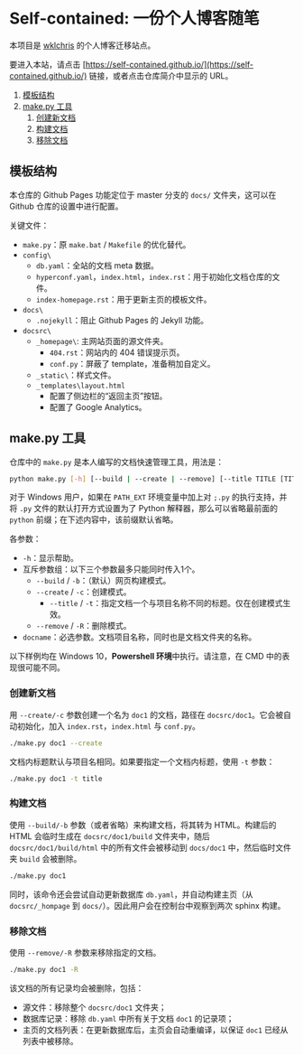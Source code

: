 # Self-contained: 一份个人博客随笔 <!-- omit in toc -->

本项目是 [wklchris](https://github.com/wklchris) 的个人博客迁移站点。

要进入本站，请点击 [https://self-contained.github.io/](https://self-contained.github.io/) 链接，或者点击仓库简介中显示的 URL。

1. [模板结构](#模板结构)
2. [make.py 工具](#makepy-工具)
   1. [创建新文档](#创建新文档)
   2. [构建文档](#构建文档)
   3. [移除文档](#移除文档)

## 模板结构

本仓库的 Github Pages 功能定位于 master 分支的 `docs/` 文件夹，这可以在 Github 仓库的设置中进行配置。

关键文件：
- `make.py`：原 `make.bat` / `Makefile` 的优化替代。
- `config\`
  - `db.yaml`：全站的文档 meta 数据。
  - `hyperconf.yaml`，`index.html`，`index.rst`：用于初始化文档仓库的文件。
  - `index-homepage.rst`：用于更新主页的模板文件。
- `docs\`
  - `.nojekyll`：阻止 Github Pages 的 Jekyll 功能。
- `docsrc\`
  - `_homepage\`: 主网站页面的源文件夹。
    - `404.rst`：网站内的 404 错误提示页。
    - `conf.py`：屏蔽了 template，准备稍加自定义。
  - `_static\`：样式文件。
  - `_templates\layout.html`
    - 配置了侧边栏的“返回主页”按钮。
    - 配置了 Google Analytics。

## make.py 工具

仓库中的 `make.py` 是本人编写的文档快速管理工具，用法是：

```sh
python make.py [-h] [--build | --create | --remove] [--title TITLE [TITLE ...]] docname
```

对于 Windows 用户，如果在 `PATH_EXT` 环境变量中加上对 `;.py` 的执行支持，并将 `.py` 文件的默认打开方式设置为了 Python 解释器，那么可以省略最前面的 `python` 前缀；在下述内容中，该前缀默认省略。

各参数：
- `-h`：显示帮助。
- 互斥参数组：以下三个参数最多只能同时传入1个。
  - `--build` / `-b`：（默认）网页构建模式。
  - `--create` / `-c`：创建模式。
    - `--title` / `-t`：指定文档一个与项目名称不同的标题。仅在创建模式生效。
  - `--remove` / `-R`：删除模式。
- `docname`：必选参数。文档项目名称，同时也是文档文件夹的名称。

以下样例均在 Windows 10，**Powershell 环境**中执行。请注意，在 CMD 中的表现很可能不同。

### 创建新文档

用 `--create/-c` 参数创建一个名为 `doc1` 的文档，路径在 `docsrc/doc1`。它会被自动初始化，加入 `index.rst`，`index.html` 与 `conf.py`。

```sh
./make.py doc1 --create
```

文档内标题默认与项目名相同。如果要指定一个文档内标题，使用 `-t` 参数：

```sh
./make.py doc1 -t title
```

### 构建文档

使用 `--build/-b` 参数（或者省略）来构建文档，将其转为 HTML。构建后的 HTML 会临时生成在 `docsrc/doc1/build` 文件夹中，随后 `docsrc/doc1/build/html` 中的所有文件会被移动到 `docs/doc1` 中，然后临时文件夹 `build` 会被删除。

```sh
./make.py doc1
```

同时，该命令还会尝试自动更新数据库 `db.yaml`，并自动构建主页（从 `docsrc/_hompage` 到 `docs/`）。因此用户会在控制台中观察到两次 sphinx 构建。

### 移除文档

使用 `--remove/-R` 参数来移除指定的文档。

```sh
./make.py doc1 -R
```

该文档的所有记录均会被删除，包括：
- 源文件：移除整个 `docsrc/doc1` 文件夹；
- 数据库记录：移除 `db.yaml` 中所有关于文档 `doc1` 的记录项；
- 主页的文档列表：在更新数据库后，主页会自动重编译，以保证 `doc1` 已经从列表中被移除。
